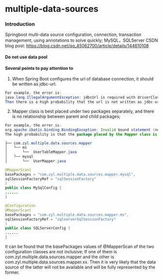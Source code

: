 # multiple-data-sources

### Introduction
Springboot multi-data source configuration, connection, transaction management, using annotations to solve quickly; MySQL，SQLServer
CSDN blog post: https://blog.csdn.net/qq_45062700/article/details/144610108
#### Do not use data pool
#### Several points to pay attention to
1. When Spring Boot configures the url of database connection, it should be written as jdbc-url.
```java
For example, the error is:
java.lang.IllegalArgumentException: jdbcUrl is required with driverClassName.
Then there is a high probability that the url is not written as jdbc-url.
```
2. Mapper class is best placed under two packages separately, and there is no relationship between parent and child packages;
```java
For example, the error is:
org.apache.ibatis.binding.BindingException: Invalid bound statement (not found): com.zyl.multiple.data.sources.mapper.xx.XxxMapper.getXxUser
The high probability is that the package placed by the Mapper class is not ready. You can understand it carefully according to the following contents.
```
```java
├── com.zyl.multiple.data.sources.mapper
│   └── ms
│       └──  UserTableMapper.java
│   └── mysql
│       └──  UserMapper.java
```
```java
@MapperScan(
basePackages = "com.zyl.multiple.data.sources.mapper.mysql",
sqlSessionFactoryRef = "sqlSessionFactory"
)
public class MySqlConfig {
......
}
```
```java
@Configuration
@MapperScan(
basePackages = "com.zyl.multiple.data.sources.mapper.ms",
sqlSessionFactoryRef = "sqlserverSqlSessionFactory"
)
public class SQLServerConfig {
......
}
```
It can be found that the basePackages values of @MapperScan of the two configuration classes are not inclusive;
If one of them is com.zyl.multiple.data.sources.mapper and the other is com.zyl.multiple.data.sources.mapper.xx.
Then it is very likely that the data source of the latter will not be available and will be fully represented by the former.